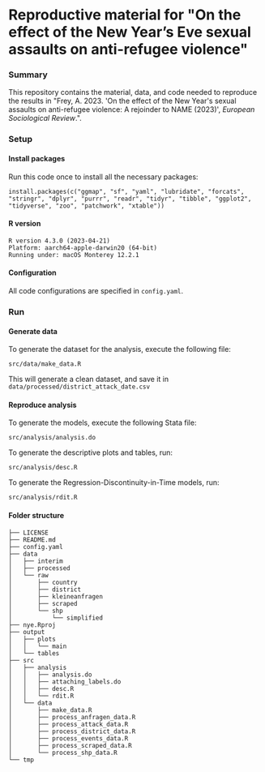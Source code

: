 # Reproductive material for "On the effect of the New Year’s Eve sexual assaults on anti-refugee violence"

### Summary 

This repository contains the material, data, and code needed to reproduce the results in "Frey, A. 2023. 'On the effect of the New Year's sexual assaults on anti-refugee violence: A rejoinder to NAME (2023)', *European Sociological Review*.". 

### Setup

#### Install packages
Run this code once to install all the necessary packages: 

```
install.packages(c("ggmap", "sf", "yaml", "lubridate", "forcats", "stringr", "dplyr", "purrr", "readr", "tidyr", "tibble", "ggplot2", "tidyverse", "zoo", "patchwork", "xtable"))
```

#### R version
```
R version 4.3.0 (2023-04-21)
Platform: aarch64-apple-darwin20 (64-bit)
Running under: macOS Monterey 12.2.1
```

#### Configuration

All code configurations are specified in `config.yaml`.

### Run


#### Generate data

To generate the dataset for the analysis, execute the following file: 

```
src/data/make_data.R
```

This will generate a clean dataset, and save it in `data/processed/district_attack_date.csv`


#### Reproduce analysis

To generate the models, execute the following Stata file: 

```
src/analysis/analysis.do
```

To generate the descriptive plots and tables, run: 

```
src/analysis/desc.R
```

To generate the Regression-Discontinuity-in-Time models, run: 

```
src/analysis/rdit.R
```

#### Folder structure
```
├── LICENSE
├── README.md
├── config.yaml
├── data
│   ├── interim
│   ├── processed
│   └── raw
│       ├── country
│       ├── district
│       ├── kleineanfragen
│       ├── scraped
│       └── shp
│           └── simplified
├── nye.Rproj
├── output
│   ├── plots
│   │   └── main
│   └── tables
├── src
│   ├── analysis
│   │   ├── analysis.do
│   │   ├── attaching_labels.do
│   │   ├── desc.R
│   │   └── rdit.R
│   └── data
│       ├── make_data.R
│       ├── process_anfragen_data.R
│       ├── process_attack_data.R
│       ├── process_district_data.R
│       ├── process_events_data.R
│       ├── process_scraped_data.R
│       └── process_shp_data.R
└── tmp
```